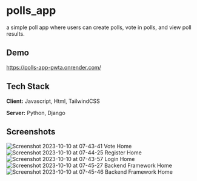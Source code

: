 # polls_app
a simple poll app where users can create polls, vote in polls, and view poll results.
## Demo
https://polls-app-pwta.onrender.com/

## Tech Stack

**Client:** Javascript, Html, TailwindCSS

**Server:** Python, Django


## Screenshots
![Screenshot 2023-10-10 at 07-43-41 Vote Home](https://github.com/zablon-oigo/polls_app/assets/143833326/eb501bba-b361-41dc-861b-cba8b89e85fb)
![Screenshot 2023-10-10 at 07-44-25 Register Home](https://github.com/zablon-oigo/polls_app/assets/143833326/79dc2201-ff15-4680-861b-0113882032c2)
![Screenshot 2023-10-10 at 07-43-57 Login Home](https://github.com/zablon-oigo/polls_app/assets/143833326/1de7edc1-1bc5-4436-ad87-4d5992c75278)
![Screenshot 2023-10-10 at 07-45-27 Backend Framework Home](https://github.com/zablon-oigo/polls_app/assets/143833326/0dc28713-f49e-47f9-9132-91dc313b6ab4)
![Screenshot 2023-10-10 at 07-45-46 Backend Framework Home](https://github.com/zablon-oigo/polls_app/assets/143833326/1f8f8cea-31a8-477f-88a5-6c5690aa2cc0)
